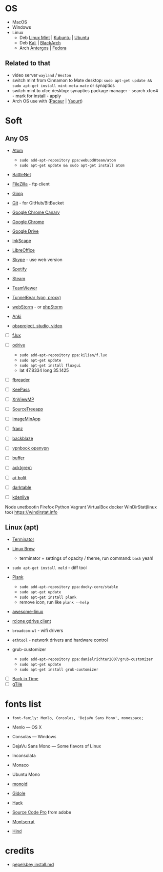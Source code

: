 # OS

- MacOS
- Windows
- Linux
  - Deb [Linux Mint](https://www.linuxmint.com/) | [Kubuntu](https://www.kubuntu.org/) | [Ubuntu](https://www.ubuntu.com/)
  - Deb [Kali](https://www.kali.org/) | [BlackArch](https://blackarch.org/)
  - Arch [Antergos](http://antergos.com/) | [Fedora](https://getfedora.org/)

## Related to that

- video server `wayland` / `Weston`
- switch mint from Cinnamon to Mate desktop: `sudo apt-get update && sudo apt-get install mint-meta-mate` or synaptics
- switch mint to xfce desktop: synaptics package manager - search xfce4 - mark for install - apply
- Arch OS use with ([Pacaur](https://wiki.archlinux.org/index.php/Pacaur) | [Yaourt](https://wiki.archlinux.org/index.php/Yaourt))

# Soft

## Any OS

- [Atom](https://atom.io/)

  - `sudo add-apt-repository ppa:webupd8team/atom`
  - `sudo apt-get update && sudo apt-get install atom`

- [BattleNet](https://eu.battle.net/)
- [FileZilla](https://filezilla-project.org/) - ftp client
- [Gimp](https://www.gimp.org/)
- [Git](https://git-scm.com/) - for GitHub/BitBucket
- [Google Chrome Canary](https://www.google.com/chrome/browser/canary.html)
- [Google Chrome](https://www.google.com/chrome/)
- [Google Drive](https://www.google.com/drive/)
- [InkScape](https://inkscape.org)
- [LibreOffice](https://ru.libreoffice.org/)
- [Skype](https://www.skype.com) - use web version
- [Spotify](https://www.spotify.com)
- [Steam](https://store.steampowered.com/)
- [TeamViewer](https://www.teamviewer.com)
- [TunnelBear (vpn, proxy)](https://www.tunnelbear.com/)
- [webStorm](https://www.jetbrains.com/webstorm/) - or [phpStorm](https://www.jetbrains.com/phpstorm/)
- [Anki](http://ankisrs.net/)
- [obsproject, studio, video](https://obsproject.com/)

- [ ] [f.lux](https://justgetflux.com/)
- [ ] [odrive](https://www.odrive.com/)

  - `sudo add-apt-repository ppa:kilian/f.lux`
  - `sudo apt-get update`
  - `sudo apt-get install fluxgui`
  - lat 47.8334 long 35.1425

- [ ] [fbreader](https://fbreader.org/)
- [ ] [KeePass](http://keepass.info/)
- [ ] [XnViewMP](http://www.xnview.com/en/xnviewmp/)
- [ ] [SourceTreeapp](https://www.sourcetreeapp.com/)
- [ ] [ImageMinApp](https://github.com/imagemin/imagemin-app)
- [ ] [franz](http://meetfranz.com/)
- [ ] [backblaze](https://secure.backblaze.com/)
- [ ] [vpnbook openvpn](https://www.vpnbook.com/howto/setup-openvpn-on-ubuntu)
- [ ] [buffer](https://buffer.com/)
- [ ] [ack(grep)](http://beyondgrep.com/)
- [ ] [ai-bolit](https://revisium.com/ai/)
- [ ] [darktable](https://www.darktable.org/)
- [ ] [kdenlive](https://kdenlive.org/features/)

Node unetbootin Firefox Python Vagrant VirtualBox docker WinDirStat(linux too) <https://windirstat.info>

## Linux (apt)

- [Terminator](http://gnometerminator.blogspot.com/p/introduction.html)
- [Linux Brew](http://linuxbrew.sh/)
  - terminator + settings of opacity / theme, run command: `bash` yeah!

- `sudo apt-get install meld` - diff tool
- [Plank](https://launchpad.net/plank)

  - `sudo add-apt-repository ppa:docky-core/stable`
  - `sudo apt-get update`
  - `sudo apt-get install plank`
  - remove icon, run like `plank --help`

- [awesome-linux](https://github.com/aleksandar-todorovic/awesome-linux)

- [rclone gdrive client](http://rclone.org/drive/)

- `broadcom-wl` - wifi drivers
- `ethtool` - network drivers and hardware control

- grub-customizer

  - `sudo add-apt-repository ppa:danielrichter2007/grub-customizer`
  - `sudo apt-get update`
  - `sudo apt-get install grub-customizer`

- [ ] [Back in Time](http://backintime.le-web.org/)
- [ ] [gTile](https://github.com/lundal/vibou.gTile)

# fonts list

- `font-family: Menlo, Consolas, 'DejaVu Sans Mono', monospace;`

- Menlo — OS X
- Consolas — Windows
- DejaVu Sans Mono — Some flavors of Linux

- Inconsolata
- Monaco
- Ubuntu Mono
- [monoid](https://github.com/larsenwork/monoid)
- [Gidole](https://github.com/larsenwork/Gidole)
- [Hack](https://github.com/chrissimpkins/Hack)
- [Source Code Pro](https://github.com/adobe-fonts/source-code-pro) from adobe
- [Montserrat](https://www.google.com/fonts/specimen/Montserrat)
- [Hind](https://www.google.com/fonts/specimen/Hind)

# credits

- [pepelsbey install.md](https://gist.github.com/pepelsbey/2c9acf8917364e0150d4)
